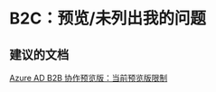 <properties
    pageTitle="B2C：预览/未列出我的问题"
    description="B2C：预览/未列出我的问题"
    service="microsoft.activedirectory"
    resource="activedirectory"
    authors="aashu"
    displayOrder=""
    selfHelpType="generic"
    supportTopicIds="32416707"
    resourceTags=""
    productPesIds="14785"
    cloudEnvironments="public"
/>


# B2C：预览/未列出我的问题


## **建议的文档**
[Azure AD B2B 协作预览版：当前预览版限制](https://azure.microsoft.com/documentation/articles/active-directory-b2b-current-preview-limitations/)



<!--HONumber=Jul16_HO4-->


